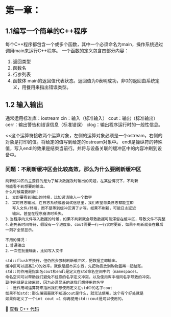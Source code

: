 # 第一章：
## 1.1编写一个简单的C++程序
每个C++程序都包含一个或多个函数，其中一个必须命名为main，操作系统通过调用main来运行C++程序。
一个函数的定义包含四部分内容：
1. 返回类型
2. 函数名
3. 行参列表
4. 函数体
main的返回值代表状态。返回值为0表明成功，非0的返回由系统定义，用餐用来指出错误类型。


## 1.2 输入输出
通常运用标准库：iostream
cin：输入（标准输入）
cout：输出（标准输出）
cerr：输出警告和错误信息（标准错误）
clog：输出程序运行时的一般性信息。

<<这个运算符接收两个运算对象，左侧的运算对象必须是一个ostream，右侧的对象是打印的值。将给定的值写到给定的ostream对象中。
endl是操纵符的特殊值，写入endl的效果是结束当前行。并将与设备关联的缓冲区中的内容冲刷到设备中。

### 问题：不刷新缓冲区会比较高效，那么为什么要刷新缓冲区
    刷新缓冲区的主要目的是为了解决数据及时输出的问题，在某些情况下，不刷新
    可能看不到想要的输出。
    什么时候需要刷新：
    1. 立即要看到输出的时候，比如说请输入一个数字
    2. 实时日志输出，在日志系统或者调试信息里，我们希望每条日志都能立即
       写入文件/终端，而不是等到缓冲区满了才写。如果不刷新，可能日志延迟
       输出，甚至在程序崩溃时丢失。
    3.当程序向文件写入数据的时候，如果不刷新就会导致数据可能滞留在缓冲区，导致文件不完整
    4.避免长时间等待，假设有一个进度条，cout需要一行一行实时更新，如果不刷新就会在最后一刻才全部显示。

    不用的情况：
    1.普通输出
    2.一次性批量输出，比如写入文件

    std::flush不换行，但仍然会强制刷新缓冲区，把数据立即输出。
    缓冲区可以提高I/O的效率。就像是超市买东西，先把物品放到购物篮再一起结账。
    std::的作用是指出名cout和endl是定义在std命名空间中的（namespace）。
    命名空间可以帮助我们避免不经意的名字定义冲突，以及使用库中相同名字导致的冲突。
    副作用就是比较麻烦，因为必须显氏的说我们想使用的名字
    ：：是作用域运算符来指出我们想使用定义在std中的名字cout
    如果不加std::那么编辑器就不知道cout是什么，就无法使用。这个有个好处就是
    如果你定义了一个int cout =1 你再使用std::cout是可以使用的。
📌 [查看 C++ 代码](../Code/第一章.cpp)
